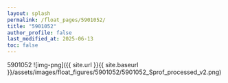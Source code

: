```yaml
---
layout: splash
permalink: /float_pages/5901052/
title: "5901052"
author_profile: false
last_modified_at: 2025-06-13
toc: false
---
```

 
5901052
![img-png]({{ site.url }}{{ site.baseurl }}/assets/images/float_figures/5901052/5901052_Sprof_processed_v2.png)